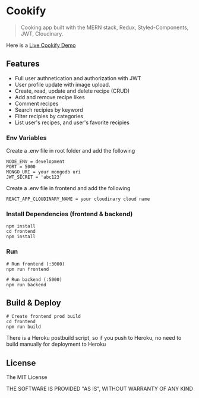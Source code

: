 # Cookify

> Cooking app built with the MERN stack, Redux, Styled-Components, JWT, Cloudinary.

Here is a [Live Cookify Demo](https://cookify-greg.herokuapp.com/)

## Features

- Full user authnetication and authorization with JWT
- User profile update with image upload.
- Create, read, update and delete recipe (CRUD)
- Add and remove recipe likes
- Comment recipes
- Search recipies by keyword
- Filter recipies by categories
- List user's recipes, and user's favorite recipies

### Env Variables

Create a .env file in root folder and add the following

```
NODE_ENV = development
PORT = 5000
MONGO_URI = your mongodb uri
JWT_SECRET = 'abc123'
```

Create a .env file in frontend and add the following

```
REACT_APP_CLOUDINARY_NAME = your cloudinary cloud name
```

### Install Dependencies (frontend & backend)

```
npm install
cd frontend
npm install
```

### Run

```
# Run frontend (:3000)
npm run frontend

# Run backend (:5000)
npm run backend
```

## Build & Deploy

```
# Create frontend prod build
cd frontend
npm run build
```

There is a Heroku postbuild script, so if you push to Heroku, no need to build manually for deployment to Heroku

## License

The MIT License

THE SOFTWARE IS PROVIDED "AS IS", WITHOUT WARRANTY OF ANY KIND
